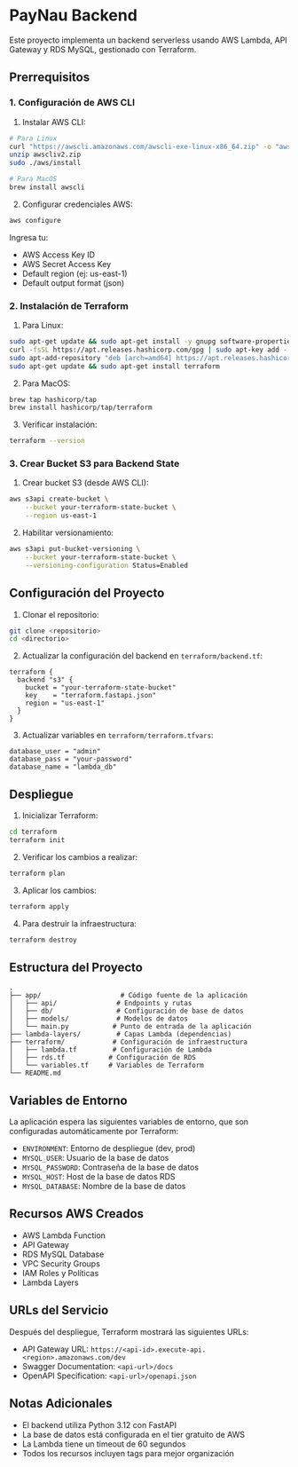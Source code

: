 # PayNau Backend

Este proyecto implementa un backend serverless usando AWS Lambda, API Gateway y RDS MySQL, gestionado con Terraform.

## Prerrequisitos

### 1. Configuración de AWS CLI

1. Instalar AWS CLI:
```bash
# Para Linux
curl "https://awscli.amazonaws.com/awscli-exe-linux-x86_64.zip" -o "awscliv2.zip"
unzip awscliv2.zip
sudo ./aws/install

# Para MacOS
brew install awscli
```

2. Configurar credenciales AWS:
```bash
aws configure
```
Ingresa tu:
- AWS Access Key ID
- AWS Secret Access Key
- Default region (ej: us-east-1)
- Default output format (json)

### 2. Instalación de Terraform

1. Para Linux:
```bash
sudo apt-get update && sudo apt-get install -y gnupg software-properties-common curl
curl -fsSL https://apt.releases.hashicorp.com/gpg | sudo apt-key add -
sudo apt-add-repository "deb [arch=amd64] https://apt.releases.hashicorp.com $(lsb_release -cs) main"
sudo apt-get update && sudo apt-get install terraform
```

2. Para MacOS:
```bash
brew tap hashicorp/tap
brew install hashicorp/tap/terraform
```

3. Verificar instalación:
```bash
terraform --version
```

### 3. Crear Bucket S3 para Backend State

1. Crear bucket S3 (desde AWS CLI):
```bash
aws s3api create-bucket \
    --bucket your-terraform-state-bucket \
    --region us-east-1
```

2. Habilitar versionamiento:
```bash
aws s3api put-bucket-versioning \
    --bucket your-terraform-state-bucket \
    --versioning-configuration Status=Enabled
```

## Configuración del Proyecto

1. Clonar el repositorio:
```bash
git clone <repositorio>
cd <directorio>
```

2. Actualizar la configuración del backend en `terraform/backend.tf`:
```hcl
terraform {
  backend "s3" {
    bucket = "your-terraform-state-bucket"
    key    = "terraform.fastapi.json"
    region = "us-east-1"
  }
}
```

3. Actualizar variables en `terraform/terraform.tfvars`:
```hcl
database_user = "admin"
database_pass = "your-password"
database_name = "lambda_db"
```

## Despliegue

1. Inicializar Terraform:
```bash
cd terraform
terraform init
```

2. Verificar los cambios a realizar:
```bash
terraform plan
```

3. Aplicar los cambios:
```bash
terraform apply
```

4. Para destruir la infraestructura:
```bash
terraform destroy
```

## Estructura del Proyecto

```
.
├── app/                    # Código fuente de la aplicación
│   ├── api/               # Endpoints y rutas
│   ├── db/                # Configuración de base de datos
│   ├── models/            # Modelos de datos
│   └── main.py           # Punto de entrada de la aplicación
├── lambda-layers/         # Capas Lambda (dependencias)
├── terraform/            # Configuración de infraestructura
│   ├── lambda.tf         # Configuración de Lambda
│   ├── rds.tf           # Configuración de RDS
│   └── variables.tf     # Variables de Terraform
└── README.md
```

## Variables de Entorno

La aplicación espera las siguientes variables de entorno, que son configuradas automáticamente por Terraform:

- `ENVIRONMENT`: Entorno de despliegue (dev, prod)
- `MYSQL_USER`: Usuario de la base de datos
- `MYSQL_PASSWORD`: Contraseña de la base de datos
- `MYSQL_HOST`: Host de la base de datos RDS
- `MYSQL_DATABASE`: Nombre de la base de datos

## Recursos AWS Creados

- AWS Lambda Function
- API Gateway
- RDS MySQL Database
- VPC Security Groups
- IAM Roles y Políticas
- Lambda Layers

## URLs del Servicio

Después del despliegue, Terraform mostrará las siguientes URLs:

- API Gateway URL: `https://<api-id>.execute-api.<region>.amazonaws.com/dev`
- Swagger Documentation: `<api-url>/docs`
- OpenAPI Specification: `<api-url>/openapi.json`

## Notas Adicionales

- El backend utiliza Python 3.12 con FastAPI
- La base de datos está configurada en el tier gratuito de AWS
- La Lambda tiene un timeout de 60 segundos
- Todos los recursos incluyen tags para mejor organización